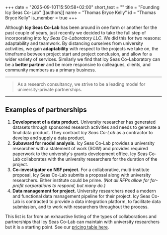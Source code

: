 +++
date = "2025-09-10T15:50:58+02:00"
short_text = ""
title = "Founding Icy Seas Co-Lab"
[[authors]]
    name = "Thomas Bryce Kelly"
    id = "Thomas Bryce Kelly"
    is_member = true
+++

Although **Icy Seas Co-Lab** has been around in one form or another for the past couple of years, just recently we decided to take the full step of incorporating into _Icy Seas Co-Laboratory LLC_. We did this for two reasons: adaptability and teamwork. By distancing ourselves from university activities, we gain **adaptability** with respect to the projects we take on, the timeframe between project start and project conclusion, and allow for a wider variety of services. Similarly we find that Icy Seas Co-Laboratory can be a **better partner** and be more responsive to colleagues, clients, and community members as a primary business. 

---

> As a research consultancy, we strive to be a leading model for university-private partnerships.

---

## Examples of partnerships
1. **Development of a data product.** University researcher has generated datasets through sponsored research activities and needs to generate a final data product. They contract _Icy Seas Co-Lab_ as a contractor to develop and supply a data product.
2. **Subaward for model analysis.** Icy Seas Co-Lab provides a university researcher with a statement of work (SOW) and provides required paperwork to the university's grants development office. Icy Seas Co-Lab collaborates with the university researchers for the duration of the project.
3. **Co-investigator on NSF project.** For a collaborative, multi-institute proposal, Icy Seas Co-Lab submits a proposal along with university researchers. Either institute could be prime. _(Not all RFPs allow for for-profit corporations to respond, but many do.)_
4. **Data management for project.** University researchers need a modern and functional data management pipeline for their project. Icy Seas Co-Lab is contracted to provide a data integration platform, to facilitate data submission, and to work with researchers throughout the process.

This list is far from an exhaustive listing of the types of collaborations and partnerships that Icy Seas Co-Lab can maintain with university researchers but it is a starting point. See our [pricing table here](/docs/services/).

